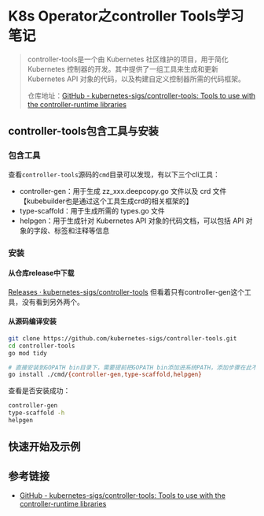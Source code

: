 # K8s Operator之controller Tools学习笔记

> controller-tools是一个由 Kubernetes 社区维护的项目，用于简化 Kubernetes 控制器的开发。其中提供了一组工具来生成和更新 Kubernetes API 对象的代码，以及构建自定义控制器所需的代码框架。
> 
> 仓库地址：[GitHub - kubernetes-sigs/controller-tools: Tools to use with the controller-runtime libraries](https://github.com/kubernetes-sigs/controller-tools)

<!--more-->
## controller-tools包含工具与安装
### 包含工具
查看`controller-tools`源码的`cmd`目录可以发现，有以下三个cli工具：
- controller-gen：用于生成 zz_xxx.deepcopy.go 文件以及 crd 文件【kubebuilder也是通过这个工具生成crd的相关框架的】
- type-scaffold：用于生成所需的 types.go 文件
- helpgen：用于生成针对 Kubernetes API 对象的代码文档，可以包括 API 对象的字段、标签和注释等信息
### 安装
#### 从仓库release中下载
[Releases · kubernetes-sigs/controller-tools](https://github.com/kubernetes-sigs/controller-tools/releases)
但看着只有controller-gen这个工具，没有看到另外两个。
#### 从源码编译安装
```bash
git clone https://github.com/kubernetes-sigs/controller-tools.git
cd controller-tools
go mod tidy

# 直接安装到GOPATH bin目录下，需要提前把GOPATH bin添加进系统PATH，添加步骤在此不再赘述。
go install ./cmd/{controller-gen,type-scaffold,helpgen}
```
查看是否安装成功：
```bash
controller-gen
type-scaffold -h
helpgen
```
## 快速开始及示例






## 参考链接
-  [GitHub - kubernetes-sigs/controller-tools: Tools to use with the controller-runtime libraries](https://github.com/kubernetes-sigs/controller-tools)
